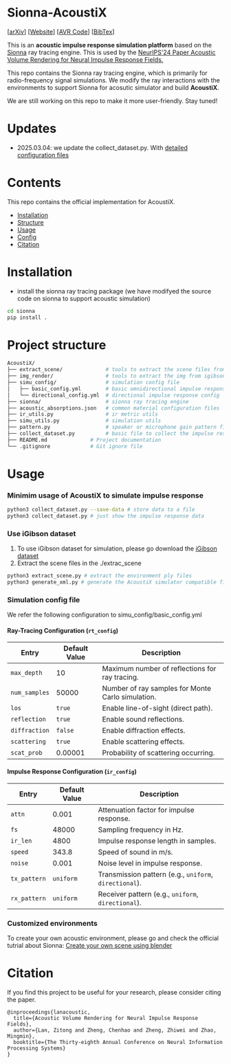 # Sionna-AcoustiX
[[arXiv](https://arxiv.org/abs/2411.06307)] [[Website](https://zitonglan.github.io/project/avr/avr.html)] [[AVR Code](https://github.com/penn-waves-lab/AVR)] [[BibTex](#citation)] 


This is an **acoustic impulse response simulation platform** based on the [Sionna](https://github.com/NVlabs/sionna) ray tracing engine. This is used by the [NeurIPS'24 Paper Acoustic Volume Rendering for Neural Impulse Response Fields.]((https://arxiv.org/abs/2411.06307))

This repo contains the Sionna ray tracing  engine, which is primarily for radio-frequency signal simulations. We modify the ray interactions with the environments to support Sionna for acosutic simulator and build **AcoustiX**.

We are still working on this repo to make it more user-friendly. Stay tuned!

# Updates
- 2025.03.04: we update the collect_dataset.py. With [detailed configuration files](#simulation-config-file)


# Contents
This repo contains the official implementation for AcoustiX.
- [Installation](#installation)
- [Structure](#project-structure)
- [Usage](#usage)
- [Config](#config)
- [Citation](#citation)


# Installation
* install the sionna ray tracing package (we have modifyed the source code on sionna to support acoustic simulation)
```sh
cd sionna
pip install .
```

# Project structure

```sh
AcoustiX/
├── extract_scene/              # tools to extract the scene files from igibson dataset      
├── img_render/                 # tools to extract the img from igibson dataset
├── simu_config/                # simulation config file
│   ├── basic_config.yml        # basic omnidirectional impulse response config        
│   └── directional_config.yml  # directional impulse response config
├── sionna/                     # sionna ray tracing engine
├── acoustic_absorptions.json   # common material configuration files   
├── ir_utils.py                 # ir metric utils
├── simu_utils.py               # simulation utils 
├── pattern.py                  # speaker or microphone gain pattern file
├── collect_dataset.py          # basic file to collect the impulse response dataset
├── README.md              # Project documentation
└── .gitignore             # Git ignore file
```


# Usage
### Minimim usage of AcoustiX to simulate impulse response
```sh
python3 collect_dataset.py --save-data # store data to a file 
python3 collect_dataset.py # just show the impulse response data
```

### Use iGibson dataset 
1. To use iGibson dataset for simulation, please go download the [iGibson dataset](https://svl.stanford.edu/igibson/)
2. Extract the scene files in the ./extrac_scene
```sh
python3 extract_scene.py # extract the environment ply files
python3 generate_xml.py # generate the AcoustiX simulator compatible files .XML
```

### Simulation config file
We refer the following configuration to simu_config/basic_config.yml

#### **Ray-Tracing Configuration (`rt_config`)**
| Entry        | Default Value | Description |
|-------------|--------------|-------------|
| `max_depth` | 10           | Maximum number of reflections for ray tracing. |
| `num_samples` | 50000      | Number of ray samples for Monte Carlo simulation. |
| `los`       | `true`       | Enable line-of-sight (direct path). |
| `reflection` | `true`      | Enable sound reflections. |
| `diffraction` | `false`     | Enable diffraction effects. |
| `scattering` | `true`      | Enable scattering effects. |
| `scat_prob` | 0.00001      | Probability of scattering occurring. |

#### **Impulse Response Configuration (`ir_config`)**
| Entry        | Default Value | Description |
|-------------|--------------|-------------|
| `attn`      | 0.001        | Attenuation factor for impulse response. |
| `fs`        | 48000        | Sampling frequency in Hz. |
| `ir_len`    | 4800         | Impulse response length in samples. |
| `speed`     | 343.8        | Speed of sound in m/s. |
| `noise`     | 0.001        | Noise level in impulse response. |
| `tx_pattern` | `uniform`   | Transmission pattern (e.g., `uniform`, `directional`). |
| `rx_pattern` | `uniform`   | Receiver pattern (e.g., `uniform`, `directional`). |


### Customized environments
To create your own acoustic environment, please go and check the official tutrial about Sionna: [Create your own scene using blender](https://www.youtube.com/watch?v=7xHLDxUaQ7c)



# Citation
If you find this project to be useful for your research, please consider citing the paper.
```
@inproceedings{lanacoustic,
  title={Acoustic Volume Rendering for Neural Impulse Response Fields},
  author={Lan, Zitong and Zheng, Chenhao and Zheng, Zhiwei and Zhao, Mingmin},
  booktitle={The Thirty-eighth Annual Conference on Neural Information Processing Systems}
}
```
